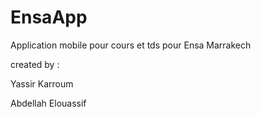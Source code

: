 # EnsaApp
Application mobile pour cours et tds pour Ensa Marrakech

created by : 

  Yassir Karroum

  Abdellah Elouassif
